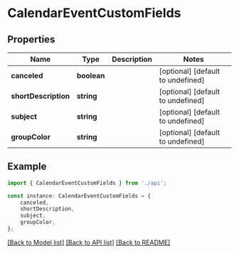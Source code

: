 # CalendarEventCustomFields


## Properties

Name | Type | Description | Notes
------------ | ------------- | ------------- | -------------
**canceled** | **boolean** |  | [optional] [default to undefined]
**shortDescription** | **string** |  | [optional] [default to undefined]
**subject** | **string** |  | [optional] [default to undefined]
**groupColor** | **string** |  | [optional] [default to undefined]

## Example

```typescript
import { CalendarEventCustomFields } from './api';

const instance: CalendarEventCustomFields = {
    canceled,
    shortDescription,
    subject,
    groupColor,
};
```

[[Back to Model list]](../README.md#documentation-for-models) [[Back to API list]](../README.md#documentation-for-api-endpoints) [[Back to README]](../README.md)
